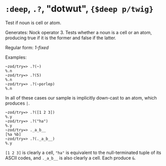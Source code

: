 # `:deep`, `.?`, "dotwut", `{$deep p/twig}`

Test if noun is cell or atom.

Generates: Nock operator 3. Tests whether a noun is a cell or an
atom, producing true if it is the former and false if the latter.

Regular form: *1-fixed*

Examples:

    ~zod/try=> .?(~)
    %.n
    ~zod/try=> .?(5)
    %.n
    ~zod/try=> .?(~porlep)
    %.n

In all of these cases our sample is implicitly down-cast to an atom,
which produces `|`.

    ~zod/try=> .?([1 2 3])
    %.y
    ~zod/try=> .?("ha")
    %.y
    ~zod/try=> ._a_b__
    [%a %b]
    ~zod/try=> .?(._a_b__)
    %.y

`[1 2 3]` is clearly a cell, `"ha"` is equivalent to the null-terminated
tuple of its ASCII codes, and `._a_b__` is also clearly a cell. Each
produce `&`.
